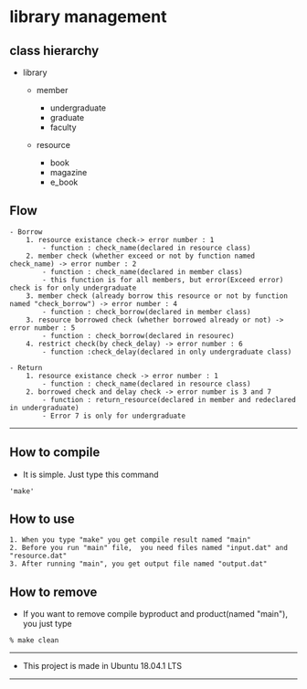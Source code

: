 # library management

## class hierarchy

- library
	- member
		- undergraduate
		- graduate
		- faculty

	- resource
		- book
		- magazine
		- e_book

## Flow
	- Borrow
		1. resource existance check-> error number : 1
			- function : check_name(declared in resource class)
		2. member check (whether exceed or not by function named check_name) -> error number : 2
			- function : check_name(declared in member class)
			- this function is for all members, but error(Exceed error) check is for only undergraduate
		3. member check (already borrow this resource or not by function named "check_borrow") -> error number : 4
			- function : check_borrow(declared in member class)
		3. resource borrowed check (whether borrowed already or not) -> error number : 5
			- function : check_borrow(declared in resourec)
		4. restrict check(by check_delay) -> error number : 6
			- function :check_delay(declared in only undergraduate class)

	- Return
		1. resource existance check -> error number : 1
			- function : check_name(declared in resource class)
		2. borrowed check and delay check -> error number is 3 and 7
			- function : return_resource(declared in member and redeclared in undergraduate)
			- Error 7 is only for undergraduate

----------------------------------------------------------------

## How to compile

- It is simple. Just type this command
```
'make'
```
## How to use

	1. When you type "make" you get compile result named "main"
	2. Before you run "main" file,  you need files named "input.dat" and "resource.dat"
	3. After running "main", you get output file named "output.dat" 

## How to remove

- If you want to remove compile byproduct and product(named "main"), you just type
```
% make clean
```
--------------------------------------------------------------
- This project is made in Ubuntu 18.04.1 LTS
---------------------------------------------------------------
